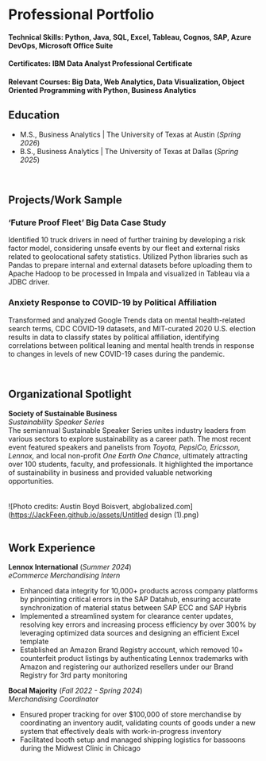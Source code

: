 # Professional Portfolio
  
#### **Technical Skills:** Python, Java, SQL, Excel, Tableau, Cognos, SAP, Azure DevOps, Microsoft Office Suite  
#### **Certificates:** IBM Data Analyst Professional Certificate  
#### **Relevant Courses:** Big Data, Web Analytics, Data Visualization, Object Oriented Programming with Python, Business Analytics  
  
  
## Education
- M.S., Business Analytics | The University of Texas at Austin (_Spring 2026_)								       		          		
- B.S., Business Analytics | The University of Texas at Dallas (_Spring 2025_)  
  
<br>  

## Projects/Work Sample
### ‘Future Proof Fleet’ Big Data Case Study
Identified 10 truck drivers in need of further training by developing a risk factor model, considering unsafe events by our fleet and external risks related to geolocational safety statistics. Utilized Python libraries such as Pandas to prepare internal and external datasets before uploading them to Apache Hadoop to be processed in Impala and visualized in Tableau via a JDBC driver.  

### Anxiety Response to COVID-19 by Political Affiliation
Transformed and analyzed Google Trends data on mental health-related search terms, CDC COVID-19 datasets, and MIT-curated 2020 U.S. election results in data to classify states by political affiliation, identifying correlations between political leaning and mental health trends in response to changes in levels of new COVID-19 cases during the pandemic.  
  
<br>  

## Organizational Spotlight
**Society of Sustainable Business**  
_Sustainability Speaker Series_  
The semiannual Sustainable Speaker Series unites industry leaders from various sectors to explore sustainability as a career path. The most recent event featured speakers and panelists from _Toyota, PepsiCo, Ericsson, Lennox,_ and local non-profit _One Earth One Chance_, ultimately attracting over 100 students, faculty, and professionals. It highlighted the importance of sustainability in business and provided valuable networking opportunities.  
<br>  
![Photo credits: Austin Boyd Boisvert, abglobalized.com](https://JackFeen.github.io/assets/Untitled design (1).png)  
<br>  

## Work Experience
**Lennox International**  (_Summer 2024_)  
_eCommerce Merchandising Intern_
-	Enhanced data integrity for 10,000+ products across company platforms by pinpointing critical errors in the SAP Datahub, ensuring accurate synchronization of material status between SAP ECC and SAP Hybris  
-	Implemented a streamlined system for clearance center updates, resolving key errors and increasing process efficiency by over 300% by leveraging optimized data sources and designing an efficient Excel template  
-	Established an Amazon Brand Registry account, which removed 10+ counterfeit product listings by authenticating Lennox trademarks with Amazon and registering our authorized resellers under our Brand Registry for 3rd party monitoring  

**Bocal Majority**  (_Fall 2022 - Spring 2024_)  
_Merchandising Coordinator_
-	Ensured proper tracking for over $100,000 of store merchandise by coordinating an inventory audit, validating counts of goods under a new system that effectively deals with work-in-progress inventory  
-	Facilitated booth setup and managed shipping logistics for bassoons during the Midwest Clinic in Chicago  

